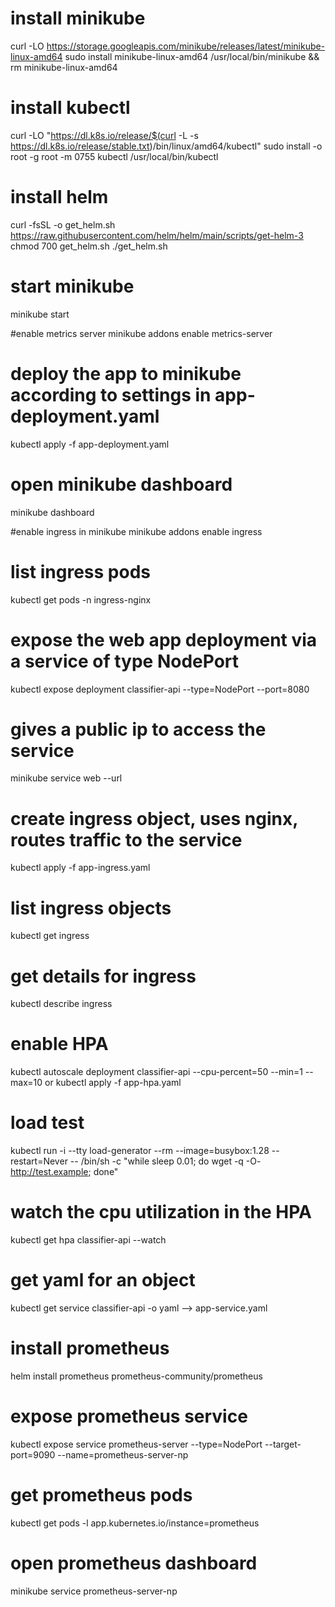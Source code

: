 # install minikube
curl -LO https://storage.googleapis.com/minikube/releases/latest/minikube-linux-amd64
sudo install minikube-linux-amd64 /usr/local/bin/minikube && rm minikube-linux-amd64

# install kubectl
curl -LO "https://dl.k8s.io/release/$(curl -L -s https://dl.k8s.io/release/stable.txt)/bin/linux/amd64/kubectl"
sudo install -o root -g root -m 0755 kubectl /usr/local/bin/kubectl

# install helm
curl -fsSL -o get_helm.sh https://raw.githubusercontent.com/helm/helm/main/scripts/get-helm-3
chmod 700 get_helm.sh
./get_helm.sh


# start minikube
minikube start


#enable metrics server
minikube addons enable metrics-server


# deploy the app to minikube according to settings in app-deployment.yaml
kubectl apply -f app-deployment.yaml

# open minikube dashboard
minikube dashboard


#enable ingress in minikube
minikube addons enable ingress

# list ingress pods
kubectl get pods -n ingress-nginx


# expose the web app deployment via a service of type NodePort
kubectl expose deployment classifier-api --type=NodePort --port=8080

# gives a public ip to access the service
minikube service web --url

# create ingress object, uses nginx, routes traffic to the service
kubectl apply -f app-ingress.yaml

# list ingress objects
kubectl get ingress

# get details for ingress
kubectl describe ingress


# enable HPA
kubectl autoscale deployment classifier-api --cpu-percent=50 --min=1 --max=10
or
kubectl apply -f app-hpa.yaml

# load test
kubectl run -i --tty load-generator --rm --image=busybox:1.28 --restart=Never -- /bin/sh -c "while sleep 0.01; do wget -q -O- http://test.example; done"

# watch the cpu utilization in the HPA
kubectl get hpa classifier-api --watch



# get yaml for an object
kubectl get service classifier-api -o yaml --> app-service.yaml



# install prometheus
helm install prometheus prometheus-community/prometheus

# expose prometheus service
kubectl expose service prometheus-server --type=NodePort --target-port=9090 --name=prometheus-server-np

# get prometheus pods
kubectl get pods -l app.kubernetes.io/instance=prometheus

# open prometheus dashboard
minikube service prometheus-server-np

